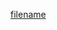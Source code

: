 [filename](https://raw.githubusercontent.com/stone-payments/pos-mamba-sdk/develop/packages/components/Sprite/README.md ':include')